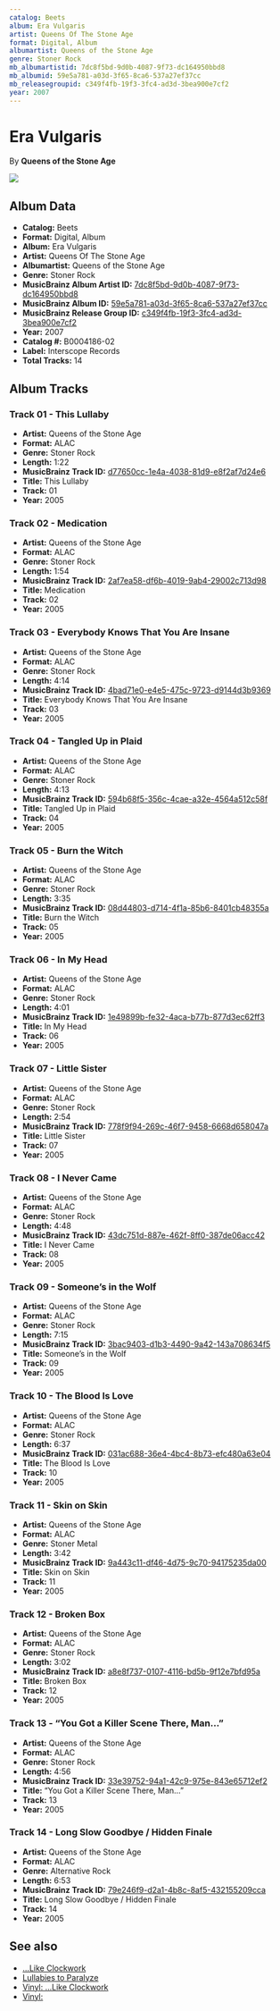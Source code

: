 ```yaml
---
catalog: Beets
album: Era Vulgaris
artist: Queens Of The Stone Age
format: Digital, Album
albumartist: Queens of the Stone Age
genre: Stoner Rock
mb_albumartistid: 7dc8f5bd-9d0b-4087-9f73-dc164950bbd8
mb_albumid: 59e5a781-a03d-3f65-8ca6-537a27ef37cc
mb_releasegroupid: c349f4fb-19f3-3fc4-ad3d-3bea900e7cf2
year: 2007
---
```


# Era Vulgaris

By **Queens of the Stone Age**

![](../../assets/beetscovers/Queens_Of_The_Stone_Age-Era_Vulgaris.jpg)

## Album Data

- **Catalog:** Beets
- **Format:** Digital, Album
- **Album:** Era Vulgaris
- **Artist:** Queens Of The Stone Age
- **Albumartist:** Queens of the Stone Age
- **Genre:** Stoner Rock
- **MusicBrainz Album Artist ID:** [7dc8f5bd-9d0b-4087-9f73-dc164950bbd8](https://musicbrainz.org/artist/7dc8f5bd-9d0b-4087-9f73-dc164950bbd8)
- **MusicBrainz Album ID:** [59e5a781-a03d-3f65-8ca6-537a27ef37cc](https://musicbrainz.org/release/59e5a781-a03d-3f65-8ca6-537a27ef37cc)
- **MusicBrainz Release Group ID:** [c349f4fb-19f3-3fc4-ad3d-3bea900e7cf2](https://musicbrainz.org/release-group/c349f4fb-19f3-3fc4-ad3d-3bea900e7cf2)
- **Year:** 2007
- **Catalog #:** B0004186-02
- **Label:** Interscope Records
- **Total Tracks:** 14

## Album Tracks

### Track 01 - This Lullaby

- **Artist:** Queens of the Stone Age
- **Format:** ALAC
- **Genre:** Stoner Rock
- **Length:** 1:22
- **MusicBrainz Track ID:** [d77650cc-1e4a-4038-81d9-e8f2af7d24e6](https://musicbrainz.org/recording/d77650cc-1e4a-4038-81d9-e8f2af7d24e6)
- **Title:** This Lullaby
- **Track:** 01
- **Year:** 2005

### Track 02 - Medication

- **Artist:** Queens of the Stone Age
- **Format:** ALAC
- **Genre:** Stoner Rock
- **Length:** 1:54
- **MusicBrainz Track ID:** [2af7ea58-df6b-4019-9ab4-29002c713d98](https://musicbrainz.org/recording/2af7ea58-df6b-4019-9ab4-29002c713d98)
- **Title:** Medication
- **Track:** 02
- **Year:** 2005

### Track 03 - Everybody Knows That You Are Insane

- **Artist:** Queens of the Stone Age
- **Format:** ALAC
- **Genre:** Stoner Rock
- **Length:** 4:14
- **MusicBrainz Track ID:** [4bad71e0-e4e5-475c-9723-d9144d3b9369](https://musicbrainz.org/recording/4bad71e0-e4e5-475c-9723-d9144d3b9369)
- **Title:** Everybody Knows That You Are Insane
- **Track:** 03
- **Year:** 2005

### Track 04 - Tangled Up in Plaid

- **Artist:** Queens of the Stone Age
- **Format:** ALAC
- **Genre:** Stoner Rock
- **Length:** 4:13
- **MusicBrainz Track ID:** [594b68f5-356c-4cae-a32e-4564a512c58f](https://musicbrainz.org/recording/594b68f5-356c-4cae-a32e-4564a512c58f)
- **Title:** Tangled Up in Plaid
- **Track:** 04
- **Year:** 2005

### Track 05 - Burn the Witch

- **Artist:** Queens of the Stone Age
- **Format:** ALAC
- **Genre:** Stoner Rock
- **Length:** 3:35
- **MusicBrainz Track ID:** [08d44803-d714-4f1a-85b6-8401cb48355a](https://musicbrainz.org/recording/08d44803-d714-4f1a-85b6-8401cb48355a)
- **Title:** Burn the Witch
- **Track:** 05
- **Year:** 2005

### Track 06 - In My Head

- **Artist:** Queens of the Stone Age
- **Format:** ALAC
- **Genre:** Stoner Rock
- **Length:** 4:01
- **MusicBrainz Track ID:** [1e49899b-fe32-4aca-b77b-877d3ec62ff3](https://musicbrainz.org/recording/1e49899b-fe32-4aca-b77b-877d3ec62ff3)
- **Title:** In My Head
- **Track:** 06
- **Year:** 2005

### Track 07 - Little Sister

- **Artist:** Queens of the Stone Age
- **Format:** ALAC
- **Genre:** Stoner Rock
- **Length:** 2:54
- **MusicBrainz Track ID:** [778f9f94-269c-46f7-9458-6668d658047a](https://musicbrainz.org/recording/778f9f94-269c-46f7-9458-6668d658047a)
- **Title:** Little Sister
- **Track:** 07
- **Year:** 2005

### Track 08 - I Never Came

- **Artist:** Queens of the Stone Age
- **Format:** ALAC
- **Genre:** Stoner Rock
- **Length:** 4:48
- **MusicBrainz Track ID:** [43dc751d-887e-462f-8ff0-387de06acc42](https://musicbrainz.org/recording/43dc751d-887e-462f-8ff0-387de06acc42)
- **Title:** I Never Came
- **Track:** 08
- **Year:** 2005

### Track 09 - Someone’s in the Wolf

- **Artist:** Queens of the Stone Age
- **Format:** ALAC
- **Genre:** Stoner Rock
- **Length:** 7:15
- **MusicBrainz Track ID:** [3bac9403-d1b3-4490-9a42-143a708634f5](https://musicbrainz.org/recording/3bac9403-d1b3-4490-9a42-143a708634f5)
- **Title:** Someone’s in the Wolf
- **Track:** 09
- **Year:** 2005

### Track 10 - The Blood Is Love

- **Artist:** Queens of the Stone Age
- **Format:** ALAC
- **Genre:** Stoner Rock
- **Length:** 6:37
- **MusicBrainz Track ID:** [031ac688-36e4-4bc4-8b73-efc480a63e04](https://musicbrainz.org/recording/031ac688-36e4-4bc4-8b73-efc480a63e04)
- **Title:** The Blood Is Love
- **Track:** 10
- **Year:** 2005

### Track 11 - Skin on Skin

- **Artist:** Queens of the Stone Age
- **Format:** ALAC
- **Genre:** Stoner Metal
- **Length:** 3:42
- **MusicBrainz Track ID:** [9a443c11-df46-4d75-9c70-94175235da00](https://musicbrainz.org/recording/9a443c11-df46-4d75-9c70-94175235da00)
- **Title:** Skin on Skin
- **Track:** 11
- **Year:** 2005

### Track 12 - Broken Box

- **Artist:** Queens of the Stone Age
- **Format:** ALAC
- **Genre:** Stoner Rock
- **Length:** 3:02
- **MusicBrainz Track ID:** [a8e8f737-0107-4116-bd5b-9f12e7bfd95a](https://musicbrainz.org/recording/a8e8f737-0107-4116-bd5b-9f12e7bfd95a)
- **Title:** Broken Box
- **Track:** 12
- **Year:** 2005

### Track 13 - “You Got a Killer Scene There, Man…”

- **Artist:** Queens of the Stone Age
- **Format:** ALAC
- **Genre:** Stoner Rock
- **Length:** 4:56
- **MusicBrainz Track ID:** [33e39752-94a1-42c9-975e-843e65712ef2](https://musicbrainz.org/recording/33e39752-94a1-42c9-975e-843e65712ef2)
- **Title:** “You Got a Killer Scene There, Man…”
- **Track:** 13
- **Year:** 2005

### Track 14 - Long Slow Goodbye / Hidden Finale

- **Artist:** Queens of the Stone Age
- **Format:** ALAC
- **Genre:** Alternative Rock
- **Length:** 6:53
- **MusicBrainz Track ID:** [79e246f9-d2a1-4b8c-8af5-432155209cca](https://musicbrainz.org/recording/79e246f9-d2a1-4b8c-8af5-432155209cca)
- **Title:** Long Slow Goodbye / Hidden Finale
- **Track:** 14
- **Year:** 2005


## See also

- […Like Clockwork](…Like_Clockwork.md)
- [Lullabies to Paralyze](Lullabies_to_Paralyze.md)
- [Vinyl: ...Like Clockwork](../../Vinyl/Queens_Of_The_Stone_Age/Like_Clockwork.md)
- [Vinyl: ](../../Vinyl/Queens_Of_The_Stone_Age/Queens_Of_The_Stone_Age.md)
